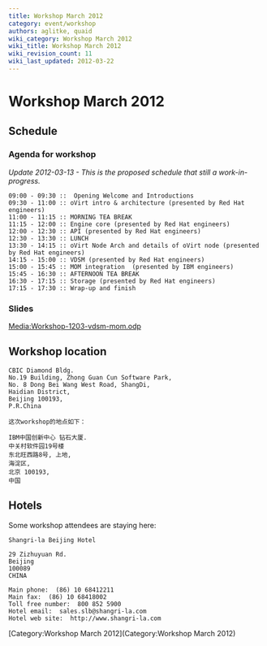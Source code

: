 ```yaml
---
title: Workshop March 2012
category: event/workshop
authors: aglitke, quaid
wiki_category: Workshop March 2012
wiki_title: Workshop March 2012
wiki_revision_count: 11
wiki_last_updated: 2012-03-22
---
```


# Workshop March 2012

## Schedule

### Agenda for workshop

*Update 2012-03-13 - This is the proposed schedule that still a work-in-progress.*

    09:00 - 09:30 ::  Opening Welcome and Introductions
    09:30 - 11:00 :: oVirt intro & architecture (presented by Red Hat engineers)
    11:00 - 11:15 :: MORNING TEA BREAK
    11:15 - 12:00 :: Engine core (presented by Red Hat engineers)
    12:00 - 12:30 :: API (presented by Red Hat engineers)
    12:30 - 13:30 :: LUNCH
    13:30 - 14:15 :: oVirt Node Arch and details of oVirt node (presented by Red Hat engineers)
    14:15 - 15:00 :: VDSM (presented by Red Hat engineers)
    15:00 - 15:45 :: MOM integration  (presented by IBM engineers)
    15:45 - 16:30 :: AFTERNOON TEA BREAK
    16:30 - 17:15 :: Storage (presented by Red Hat engineers)
    17:15 - 17:30 :: Wrap-up and finish

### Slides

[Media:Workshop-1203-vdsm-mom.odp](http://resources.ovirt.org/old-site-files/wiki/Workshop-1203-vdsm-mom.odp)

## Workshop location

    CBIC Diamond Bldg.
    No.19 Building, Zhong Guan Cun Software Park,
    No. 8 Dong Bei Wang West Road, ShangDi,
    Haidian District,
    Beijing 100193,
    P.R.China

    这次workshop的地点如下：

    IBM中国创新中心 钻石大厦.
    中关村软件园19号楼
    东北旺西路8号, 上地,
    海淀区,
    北京 100193,
    中国

## Hotels

Some workshop attendees are staying here:

    Shangri-la Beijing Hotel

    29 Zizhuyuan Rd.
    Beijing
    100089
    CHINA

    Main phone:  (86) 10 68412211
    Main fax:  (86) 10 68418002
    Toll free number:  800 852 5900
    Hotel email:  sales.slb@shangri-la.com
    Hotel web site:  http://www.shangri-la.com

[Category:Workshop March 2012](Category:Workshop March 2012)
